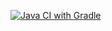[![Java CI with Gradle](https://github.com/RadikABC/autotestPatterns2/actions/workflows/gradle.yml/badge.svg)](https://github.com/RadikABC/autotestPatterns2/actions/workflows/gradle.yml)

